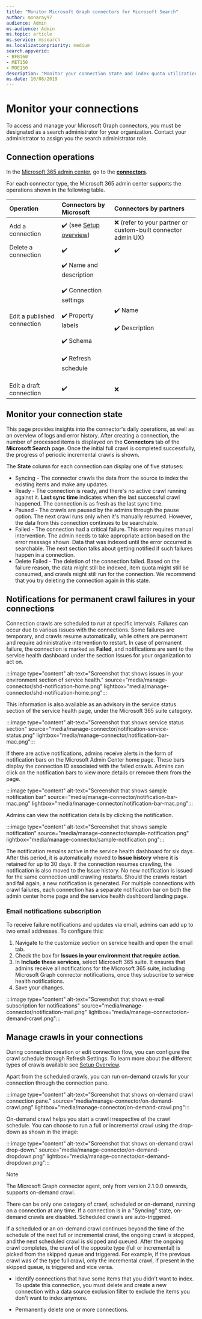 ```yaml
---
title: "Monitor Microsoft Graph connectors for Microsoft Search"
author: monaray97
audience: Admin
ms.audience: Admin
ms.topic: article
ms.service: mssearch
ms.localizationpriority: medium
search.appverid:
- BFB160
- MET150
- MOE150
description: "Monitor your connection state and index quota utilization."
ms.date: 10/08/2019
---
```


# Monitor your connections

To access and manage your Microsoft Graph connectors, you must be designated as a search administrator for your organization. Contact your administrator to assign you the search administrator role.

## Connection operations

In the [Microsoft 365 admin center](https://admin.microsoft.com), go to the [**connectors**](https://admin.microsoft.com/Adminportal/Home#/MicrosoftSearch/Connectors).

For each connector type, the Microsoft 365 admin center supports the operations shown in the following table.

|Operation | Connectors by Microsoft | Connectors by partners
|:--- |:--- |:---|
|Add a connection | :heavy_check_mark: (see [Setup overview](configure-connector.md)) | :x: (refer to your partner or custom-built connector admin UX)|
|Delete a connection | :heavy_check_mark: | :heavy_check_mark:|
|Edit a published connection | :heavy_check_mark: Name and description<br></br> :heavy_check_mark: Connection settings<br></br> :heavy_check_mark: Property labels<br></br> :heavy_check_mark: Schema<br></br> :heavy_check_mark: Refresh schedule<br></br> | :heavy_check_mark: Name<br></br> :heavy_check_mark: Description|
|Edit a draft connection | :heavy_check_mark: | :x:|

## Monitor your connection state

This page provides insights into the connector's daily operations, as well as an overview of logs and error history. After creating a connection, the number of processed items is displayed on the **Connectors** tab of the **Microsoft Search** page. Once the initial full crawl is completed successfully, the progress of periodic incremental crawls is shown. 

The **State** column for each connection can display one of five statuses:

- Syncing - The connector crawls the data from the source to index the existing items and make any updates.
- Ready - The connection is ready, and there's no active crawl running against it. **Last sync time** indicates when the last successful crawl happened. The connection is as fresh as the last sync time.
- Paused - The crawls are paused by the admins through the pause option. The next crawl runs only when it's manually resumed. However, the data from this connection continues to be searchable.
- Failed - The connection had a critical failure. This error requires manual intervention. The admin needs to take appropriate action based on the error message shown. Data that was indexed until the error occurred is searchable. The next section talks about getting notified if such failures happen in a connection.
- Delete Failed - The deletion of the connection failed. Based on the failure reason, the data might still be indexed, item quota might still be consumed, and crawls might still run for the connection. We recommend that you try deleting the connection again in this state.

## Notifications for permanent crawl failures in your connections

Connection crawls are scheduled to run at specific intervals. Failures can occur due to various issues with the connections. Some failures are temporary, and crawls resume automatically, while others are permanent and require administrative intervention to restart. In case of permanent failure, the connection is marked as **Failed**, and notifications are sent to the service health dashboard under the section Issues for your organization to act on.

:::image type="content" alt-text="Screenshot that shows issues in your environment section of service health." source="media/manage-connector/shd-notification-home.png" lightbox="media/manage-connector/shd-notification-home.png":::

This information is also available as an advisory in the service status section of the service health page, under the Microsoft 365 suite category.

:::image type="content" alt-text="Screenshot that shows service status section" source="media/manage-connector/notification-service-status.png" lightbox="media/manage-connector/notification-bar-mac.png":::

If there are active notifications, admins receive alerts in the form of notification bars on the Microsoft Admin Center home page. These bars display the connection ID associated with the failed crawls. Admins can click on the notification bars to view more details or remove them from the page.

:::image type="content" alt-text="Screenshot that shows sample notification bar" source="media/manage-connector/notification-bar-mac.png" lightbox="media/manage-connector/notification-bar-mac.png":::

Admins can view the notification details by clicking the notification.

:::image type="content" alt-text="Screenshot that shows sample notification" source="media/manage-connector/sample-notification.png" lightbox="media/manage-connector/sample-notification.png":::

The notification remains active in the service health dashboard for six days. After this period, it is automatically moved to **Issue history** where it is retained for up to 30 days. If the connection resumes crawling, the notification is also moved to the Issue history. 
No new notification is issued for the same connection until crawling restarts. Should the crawls restart and fail again, a new notification is generated. For multiple connections with crawl failures, each connection has a separate notification bar on both the admin center home page and the service health dashboard landing page.

### Email notifications subscription

To receive failure notifications and updates via email, admins can add up to two email addresses. To configure this:

1. Navigate to the customize section on service health and open the email tab.
2. Check the box for **Issues in your environment that require action**.
3. In **Include these services**, select Microsoft 365 suite. It ensures that admins receive all notifications for the Microsoft 365 suite, including Microsoft Graph connector notifications, once they subscribe to service health notifications.
4. Save your changes.

:::image type="content" alt-text="Screenshot that shows e-mail subscription for notifications" source="media/manage-connector/notification-mail.png" lightbox="media/manage-connector/on-demand-crawl.png":::

## Manage crawls in your connections

During connection creation or edit connection flow, you can configure the crawl schedule through Refresh Settings. To learn more about the different types of crawls available see [Setup Overview](configure-connector.md).

Apart from the scheduled crawls, you can run on-demand crawls for your connection through the connection pane.

:::image type="content" alt-text="Screenshot that shows on-demand crawl connection pane." source="media/manage-connector/on-demand-crawl.png" lightbox="media/manage-connector/on-demand-crawl.png":::

On-demand crawl helps you start a crawl irrespective of the crawl schedule. You can choose to run a full or incremental crawl using the drop-down as shown in the image:

:::image type="content" alt-text="Screenshot that shows on-demand crawl drop-down." source="media/manage-connector/on-demand-dropdown.png" lightbox="media/manage-connector/on-demand-dropdown.png":::

> [!NOTE]
> The Microsoft Graph connector agent, only from version 2.1.0.0 onwards, supports on-demand crawl.

There can be only one category of crawl, scheduled or on-demand, running on a connection at any time. If a connection is in a "Syncing" state, on-demand crawls are disabled. Scheduled crawls are auto-triggered.

If a scheduled or an on-demand crawl continues beyond the time of the schedule of the next full or incremental crawl, the ongoing crawl is stopped, and the next scheduled crawl is skipped and queued. After the ongoing crawl completes, the crawl of the opposite type (full or incremental) is picked from the skipped queue and triggered. For example, if the previous crawl was of the type full crawl, only the incremental crawl, if present in the skipped queue, is triggered and vice versa.


* Identify connections that have some items that you didn't want to index. To update this connection, you must delete and create a new connection with a data source exclusion filter to exclude the items you don't want to index anymore.

* Permanently delete one or more connections.
